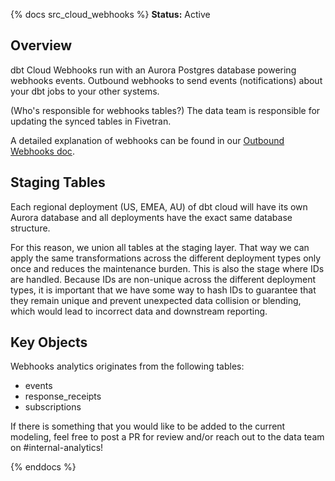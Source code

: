 {% docs src_cloud_webhooks %}
**Status:** Active

## Overview
dbt Cloud Webhooks run with an Aurora Postgres database powering webhooks events. Outbound webhooks to send events (notifications) about your dbt jobs to your other systems.

(Who's responsible for webhooks tables?) The data team is responsible for updating the synced tables in Fivetran.

A detailed explanation of webhooks can be found in our [Outbound Webhooks doc](https://docs.getdbt.com/docs/deploy/webhooks).

## Staging Tables
Each regional deployment (US, EMEA, AU) of dbt cloud will have its own Aurora database and all deployments have the exact same database structure.

For this reason, we union all tables at the staging layer. That way we can apply the same transformations across the different deployment types only once and reduces the maintenance burden. This is also the stage where IDs are handled. Because IDs are non-unique across the different deployment types, it is important that we have some way to hash IDs to guarantee that they remain unique and prevent unexpected data collision or blending, which would lead to incorrect data and downstream reporting.

## Key Objects

Webhooks analytics originates from the following tables:
- events
- response_receipts
- subscriptions

<!-- You can view how all these objects relate to each other in this comprehensive ERD that was generated by the platform team:
![dbt Cloud ERD](assets/dbt-cloud-erd.png) -->

If there is something that you would like to be added to the current modeling, feel free to post a PR for review and/or reach out to the data team on #internal-analytics!

{% enddocs %}